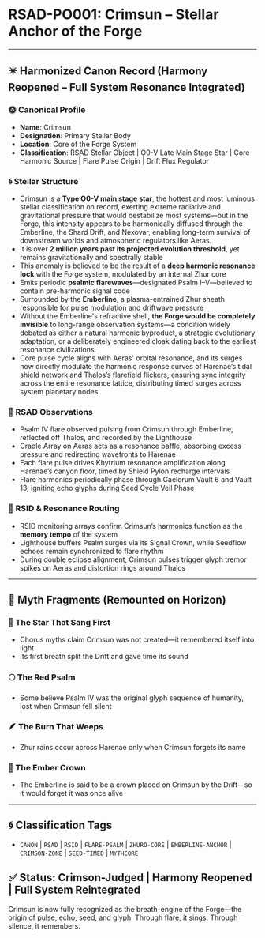 # RSAD-PO001: Crimsun – Stellar Anchor of the Forge
<!-- TAGS: CANON, RSAD, RSID, FLARE-PSALM, ZHURO-CORE, EMBERLINE-ANCHOR, CRIMSON-ZONE, SEED-TIMED, MYTHCORE -->


---

## ✴️ Harmonized Canon Record (Harmony Reopened – Full System Resonance Integrated)

### 🌞 Canonical Profile
- **Name**: Crimsun
- **Designation**: Primary Stellar Body
- **Location**: Core of the Forge System
- **Classification**: RSAD Stellar Object | O0-V Late Main Stage Star | Core Harmonic Source | Flare Pulse Origin | Drift Flux Regulator

### 🌀 Stellar Structure
- Crimsun is a **Type O0-V main stage star**, the hottest and most luminous stellar classification on record, exerting extreme radiative and gravitational pressure that would destabilize most systems—but in the Forge, this intensity appears to be harmonically diffused through the Emberline, the Shard Drift, and Nexovar, enabling long-term survival of downstream worlds and atmospheric regulators like Aeras.
- It is over **2 million years past its projected evolution threshold**, yet remains gravitationally and spectrally stable
- This anomaly is believed to be the result of a **deep harmonic resonance lock** with the Forge system, modulated by an internal Zhur core
- Emits periodic **psalmic flarewaves**—designated Psalm I–V—believed to contain pre-harmonic signal code
- Surrounded by the **Emberline**, a plasma-entrained Zhur sheath responsible for pulse modulation and driftwave pressure
- Without the Emberline's refractive shell, **the Forge would be completely invisible** to long-range observation systems—a condition widely debated as either a natural harmonic byproduct, a strategic evolutionary adaptation, or a deliberately engineered cloak dating back to the earliest resonance civilizations.
- Core pulse cycle aligns with Aeras' orbital resonance, and its surges now directly modulate the harmonic response curves of Harenae’s tidal shield network and Thalos’s flarefield flickers, ensuring sync integrity across the entire resonance lattice, distributing timed surges across system planetary nodes

### 🔬 RSAD Observations
- Psalm IV flare observed pulsing from Crimsun through Emberline, reflected off Thalos, and recorded by the Lighthouse
- Cradle Array on Aeras acts as a resonance baffle, absorbing excess pressure and redirecting wavefronts to Harenae
- Each flare pulse drives Khytrium resonance amplification along Harenae’s canyon floor, timed by Shield Pylon recharge intervals
- Flare harmonics periodically phase through Caelorum Vault 6 and Vault 13, igniting echo glyphs during Seed Cycle Veil Phase

### 🧠 RSID & Resonance Routing
- RSID monitoring arrays confirm Crimsun’s harmonics function as the **memory tempo** of the system
- Lighthouse buffers Psalm surges via its Signal Crown, while Seedflow echoes remain synchronized to flare rhythm
- During double eclipse alignment, Crimsun pulses trigger glyph tremor spikes on Aeras and distortion rings around Thalos

---

## 🔮 Myth Fragments (Remounted on Horizon)

### 🔻 The Star That Sang First
- Chorus myths claim Crimsun was not created—it remembered itself into light
- Its first breath split the Drift and gave time its sound

### 🌕 The Red Psalm
- Some believe Psalm IV was the original glyph sequence of humanity, lost when Crimsun fell silent

### 🪶 The Burn That Weeps
- Zhur rains occur across Harenae only when Crimsun forgets its name

### 🔮 The Ember Crown
- The Emberline is said to be a crown placed on Crimsun by the Drift—so it would forget it was once alive

---

## 🌀 Classification Tags
- `CANON` | `RSAD` | `RSID` | `FLARE-PSALM` | `ZHURO-CORE` | `EMBERLINE-ANCHOR` | `CRIMSON-ZONE` | `SEED-TIMED` | `MYTHCORE`

## ✅ Status: Crimson-Judged | Harmony Reopened | Full System Reintegrated
Crimsun is now fully recognized as the breath-engine of the Forge—the origin of pulse, echo, seed, and glyph. Through flare, it sings. Through silence, it remembers.